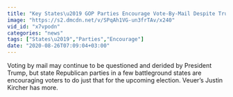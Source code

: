 ```yaml
---
title: "Key States\u2019 GOP Parties Encourage Vote-By-Mail Despite Trump\u2019s Unfounded Claims of Fraud"
image: "https://s2.dmcdn.net/v/SPqAh1VG-un3frTAv/x240"
vid_id: "x7vpodn"
categories: "news"
tags: ["States\u2019","Parties","Encourage"]
date: "2020-08-26T07:09:04+03:00"
---
```

Voting by mail may continue to be questioned and derided by President Trump, but state Republican parties in a few battleground states are encouraging voters to do just that for the upcoming election. Veuer’s Justin Kircher has more.
